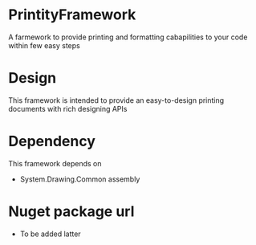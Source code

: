 # PrintityFramework
A farmework to provide printing and formatting cabapilities to your code within few easy steps

# Design
This framework is intended to provide an easy-to-design printing documents with rich designing APIs

# Dependency
This framework depends on
- System.Drawing.Common assembly

# Nuget package url
- To be added latter 